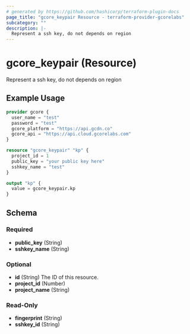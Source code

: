 ```yaml
---
# generated by https://github.com/hashicorp/terraform-plugin-docs
page_title: "gcore_keypair Resource - terraform-provider-gcorelabs"
subcategory: ""
description: |-
  Represent a ssh key, do not depends on region
---
```


# gcore_keypair (Resource)

Represent a ssh key, do not depends on region

## Example Usage

```terraform
provider gcore {
  user_name = "test"
  password = "test"
  gcore_platform = "https://api.gcdn.co"
  gcore_api = "https://api.cloud.gcorelabs.com"
}

resource "gcore_keypair" "kp" {
  project_id = 1
  public_key = "your public key here"
  sshkey_name = "test"
}

output "kp" {
  value = gcore_keypair.kp
}
```

<!-- schema generated by tfplugindocs -->
## Schema

### Required

- **public_key** (String)
- **sshkey_name** (String)

### Optional

- **id** (String) The ID of this resource.
- **project_id** (Number)
- **project_name** (String)

### Read-Only

- **fingerprint** (String)
- **sshkey_id** (String)


